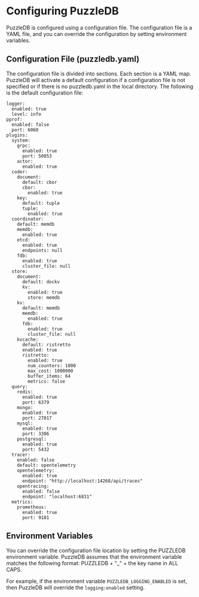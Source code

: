 # Configuring PuzzleDB

PuzzleDB is configured using a configuration file. The configuration file is a YAML file, and you can override the configuration by setting environment variables.

## Configuration File (puzzledb.yaml)

The configuration file is divided into sections. Each section is a YAML map. PuzzleDB will activate a default configuration if a configuration file is not specified or if there is no puzzledb.yaml in the local directory. The following is the default configuration file:

    logger:
      enabled: true
      level: info
    pprof:
      enabled: false
      port: 6060
    plugins:
      system:
        grpc:
          enabled: true
          port: 50053
        actor:
          enabled: true
      coder:
        document:
          default: cbor
          cbor:
            enabled: true
        key: 
          default: tuple
          tuple:
            enabled: true
      coordinator: 
        default: memdb
        memdb:
          enabled: true
        etcd:
          enabled: true
          endpoints: null
        fdb:
          enabled: true
          cluster_file: null
      store:
        document:
          default: dockv
          kv:
            enabled: true
            store: memdb
        kv:
          default: memdb
          memdb:
            enabled: true
          fdb:
            enabled: true
            cluster_file: null
        kvcache:
          default: ristretto
          enabled: true
          ristretto:
            enabled: true
            num_counters: 1000
            max_cost: 1000000
            buffer_items: 64 
            metrics: false
      query:
        redis:
          enabled: true
          port: 6379
        mongo:
          enabled: true
          port: 27017
        mysql:
          enabled: true
          port: 3306
        postgresql:
          enabled: true
          port: 5432
      tracer:
        enabled: false
        default: opentelemetry
        opentelemetry:
          enabled: true
          endpoint: "http://localhost:14268/api/traces"
        opentracing:
          enabled: false
          endpoint: "localhost:6831"
      metrics:
        prometheus:
          enabled: true
          port: 9181

## Environment Variables

You can override the configuration file location by setting the PUZZLEDB environment variable. PuzzleDB assumes that the environment variable matches the following format: PUZZLEDB + "\_" + the key name in ALL CAPS.

For example, if the environment variable `PUZZLEDB_LOGGING_ENABLED` is set, then PuzzleDB will override the `logging:enabled` setting.
